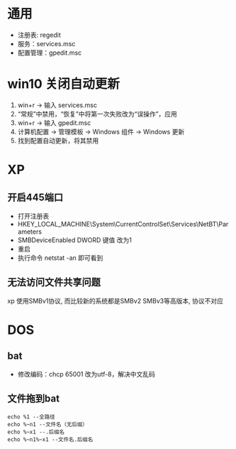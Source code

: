 # 通用

- 注册表: regedit
- 服务：services.msc
- 配置管理：gpedit.msc

# win10 关闭自动更新

1. win+r -> 输入 services.msc
2. “常规”中禁用，“恢复”中将第一次失败改为“误操作”，应用
3. win+r -> 输入 gpedit.msc
4. 计算机配置 -> 管理模板 → Windows 组件 → Windows 更新 
5. 找到配置自动更新，将其禁用

# XP

## 开启445端口

- 打开注册表
- HKEY_LOCAL_MACHINE\System\CurrentControlSet\Services\NetBT\Parameters
- SMBDeviceEnabled DWORD 键值 改为1
- 重启
- 执行命令 netstat -an 即可看到

## 无法访问文件共享问题

xp 使用SMBv1协议, 而比较新的系统都是SMBv2 SMBv3等高版本, 协议不对应

# DOS

## bat

- 修改编码：chcp 65001 改为utf-8，解决中文乱码

## 文件拖到bat

```
echo %1 --全路径
echo %~n1 --文件名（无后缀）
echo %~x1 --.后缀名
echo %~n1%~x1 --文件名.后缀名
```

